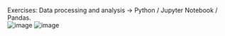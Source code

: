 Exercises: Data processing and analysis -> Python / Jupyter Notebook / Pandas. 
<br>
![image](https://github.com/DarkoKa/Python_Jupyter_exercises/assets/28714914/e8d53772-eeeb-4419-8380-de130dde1e25)
![image](https://l1nk.dev/BBLs1)
